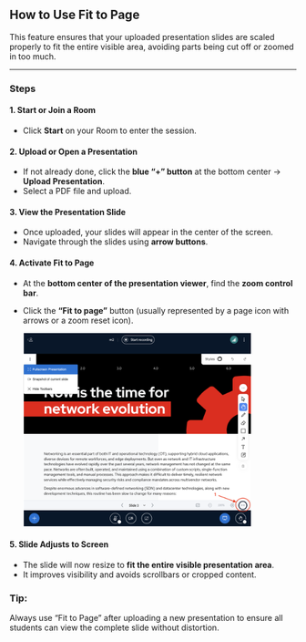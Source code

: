 

##  **How to Use Fit to Page**

This feature ensures that your uploaded presentation slides are scaled properly to fit the entire visible area, avoiding parts being cut off or zoomed in too much.

---

###  **Steps**

#### 1. **Start or Join a Room**

* Click **Start** on your Room to enter the session.


#### 2. **Upload or Open a Presentation**

* If not already done, click the **blue “+” button** at the bottom center → **Upload Presentation**.
* Select a PDF file and upload.


#### 3. **View the Presentation Slide**

* Once uploaded, your slides will appear in the center of the screen.
* Navigate through the slides using **arrow buttons**.


#### 4. **Activate Fit to Page**

* At the **bottom center of the presentation viewer**, find the **zoom control bar**.
* Click the **“Fit to page”** button (usually represented by a page icon with arrows or a zoom reset icon).

  <img src="https://github.com/LEARN-LK/VCR/blob/main/img/fittopage-01.png?raw=true" alt="image" style="max-width: 100%;width: 400px;">


#### 5. **Slide Adjusts to Screen**

* The slide will now resize to **fit the entire visible presentation area**.
* It improves visibility and avoids scrollbars or cropped content.


###  **Tip:**

Always use “Fit to Page” after uploading a new presentation to ensure all students can view the complete slide without distortion.

